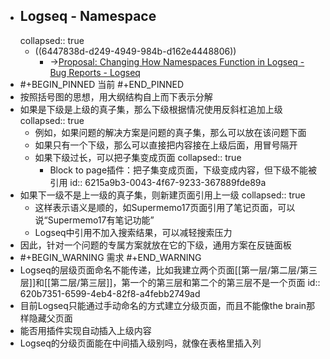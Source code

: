 - ## Logseq - Namespace
  collapsed:: true
	- ((6447838d-d249-4949-984b-d162e4448806))
		- ->[Proposal: Changing How Namespaces Function in Logseq - Bug Reports - Logseq](https://discuss.logseq.com/t/proposal-changing-how-namespaces-function-in-logseq/3727/17)
- #+BEGIN_PINNED
  当前
  #+END_PINNED
- 按照括号图的思想，用大纲结构自上而下表示分解
- 如果是下级是上级的真子集，那么下级根据情况使用反斜杠追加上级
  collapsed:: true
	- 例如，如果问题的解决方案是问题的真子集，那么可以放在该问题下面
	- 如果只有一个下级，那么可以直接把内容接在上级后面，用冒号隔开
	- 如果下级过长，可以把子集变成页面
	  collapsed:: true
		- Block to page插件：把子集变成页面，下级变成内容，但下级不能被引用
		  id:: 6215a9b3-0043-4f67-9233-367889fde89a
- 如果下一级不是上一级的真子集，则新建页面引用上一级
  collapsed:: true
	- 这样表示语义是顺的，如Supermemo17页面引用了笔记页面，可以说“Supermemo17有笔记功能”
	- Logseq中引用不加入搜索结果，可以减轻搜索压力
- 因此，针对一个问题的专属方案就放在它的下级，通用方案在反链面板
- #+BEGIN_WARNING
  需求
  #+END_WARNING
- Logseq的层级页面命名不能传递，比如我建立两个页面\[[第一层/第二层/第三层]]和\[[第二层/第三层]]，第一个的第三层和第二个的第三层不是一个页面
  id:: 620b7351-6599-4eb4-82f8-a4febb2749ad
- 目前Logseq只能通过手动命名的方式建立分级页面，而且不能像the brain那样隐藏父页面
- 能否用插件实现自动插入上级内容
- Logseq的分级页面能在中间插入级别吗，就像在表格里插入列